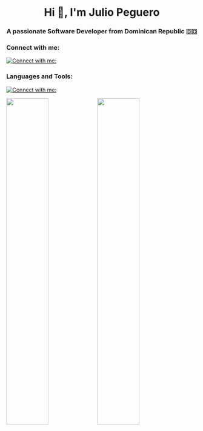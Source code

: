 <h1 align="center">Hi 👋, I'm Julio Peguero</h1>
<h3 align="center">A passionate Software Developer from Dominican Republic 🇩🇴</h3>

<h3 align="left">Connect with me:</h3>

[![Connect with me:](https://skillicons.dev/icons?i=linkedin,discord)](https://skillicons.dev)

<h3 align="left">Languages and Tools:</h3>

[![Connect with me:](https://skillicons.dev/icons?i=postgres,nodejs,react,express,dotnet,git,github,cs,js,html,css,next,nest,mysql,postman,prisma,tailwind,ts,vite,vscode&perline=10)](https://skillicons.dev)

<div style="flex">
  <img align="left" width="47%" src="https://github-readme-stats.vercel.app/api?username=JuPegro&show_icons=true&theme=github_dark"/>
  <img align="left" width="47%" src="https://github-readme-stats.vercel.app/api/top-langs/?username=JuPegro&layout=compact&theme=github_dark"/>
</div>
